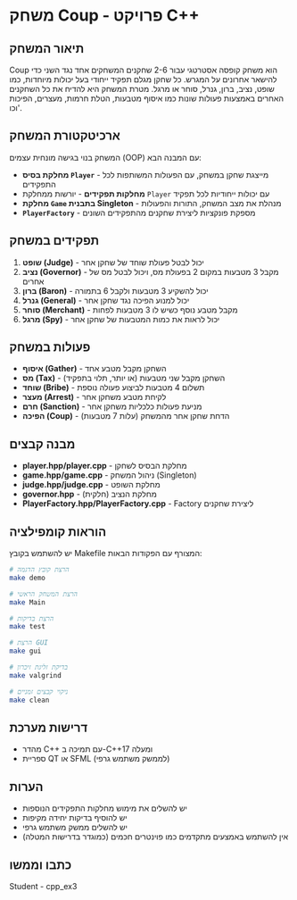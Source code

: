 # משחק Coup - פרויקט C++

## תיאור המשחק
Coup הוא משחק קופסה אסטרטגי עבור 2-6 שחקנים המשחקים אחד נגד השני כדי להישאר אחרונים על המגרש.
כל שחקן מגלם תפקיד ייחודי בעל יכולות מיוחדות, כמו שופט, נציב, ברון, גנרל, סוחר או מרגל.
מטרת המשחק היא להדיח את כל השחקנים האחרים באמצעות פעולות שונות כמו איסוף מטבעות, הטלת חרמות, מעצרים, הפיכות וכו'.

## ארכיטקטורת המשחק
המשחק בנוי בגישה מונחית עצמים (OOP) עם המבנה הבא:
- **מחלקת בסיס `Player`** - מייצגת שחקן במשחק, עם הפעולות המשותפות לכל התפקידים
- **מחלקות תפקידים** - יורשות ממחלקת `Player` עם יכולות ייחודיות לכל תפקיד
- **מחלקת `Game` בתבנית Singleton** - מנהלת את מצב המשחק, התורות והפעולות
- **`PlayerFactory`** - מספקת פונקציות ליצירת שחקנים מהתפקידים השונים

## תפקידים במשחק
1. **שופט (Judge)** - יכול לבטל פעולת שוחד של שחקן אחר
2. **נציב (Governor)** - מקבל 3 מטבעות במקום 2 בפעולת מס, ויכול לבטל מס של אחרים
3. **ברון (Baron)** - יכול להשקיע 3 מטבעות ולקבל 6 בתמורה
4. **גנרל (General)** - יכול למנוע הפיכה נגד שחקן אחר
5. **סוחר (Merchant)** - מקבל מטבע נוסף כשיש לו 3 מטבעות לפחות
6. **מרגל (Spy)** - יכול לראות את כמות המטבעות של שחקן אחר

## פעולות במשחק
- **איסוף (Gather)** - השחקן מקבל מטבע אחד
- **מס (Tax)** - השחקן מקבל שני מטבעות (או יותר, תלוי בתפקיד)
- **שוחד (Bribe)** - תשלום 4 מטבעות לביצוע פעולה נוספת
- **מעצר (Arrest)** - לקיחת מטבע משחקן אחר
- **חרם (Sanction)** - מניעת פעולות כלכליות משחקן אחר
- **הפיכה (Coup)** - הדחת שחקן אחר מהמשחק (עלות 7 מטבעות)

## מבנה קבצים
- **player.hpp/player.cpp** - מחלקת הבסיס לשחקן
- **game.hpp/game.cpp** - ניהול המשחק (Singleton)
- **judge.hpp/judge.cpp** - מחלקת השופט
- **governor.hpp** - מחלקת הנציב (חלקית)
- **PlayerFactory.hpp/PlayerFactory.cpp** - Factory ליצירת שחקנים

## הוראות קומפילציה
יש להשתמש בקובץ Makefile המצורף עם הפקודות הבאות:

```bash
# הרצת קובץ הדגמה
make demo

# הרצת המשחק הראשי
make Main

# הרצת בדיקות
make test

# הרצת GUI
make gui

# בדיקת זליגת זיכרון
make valgrind

# ניקוי קבצים זמניים
make clean
```

## דרישות מערכת
- מהדר C++ עם תמיכה ב-C++17 ומעלה
- ספריית QT או SFML (לממשק משתמש גרפי)

## הערות
- יש להשלים את מימוש מחלקות התפקידים הנוספות
- יש להוסיף בדיקות יחידה מקיפות
- יש להשלים ממשק משתמש גרפי
- אין להשתמש באמצעים מתקדמים כמו פוינטרים חכמים (כמוגדר בדרישות המטלה)

## כתבו וממשו
Student - cpp_ex3